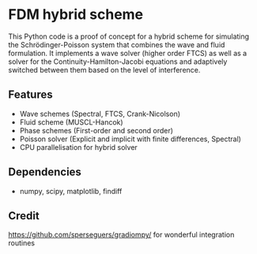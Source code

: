 # FDM hybrid scheme
This Python code is a proof of concept for a hybrid scheme for simulating the Schrödinger-Poisson system that combines the wave and fluid formulation. 
It implements a wave solver (higher order FTCS) as well as a solver for the Continuity-Hamilton-Jacobi equations and adaptively switched between them based on the level of interference.

## Features
- Wave schemes (Spectral, FTCS, Crank-Nicolson)
- Fluid scheme (MUSCL-Hancok)
- Phase schemes (First-order and second order)
- Poisson solver (Explicit and implicit with finite differences, Spectral)
- CPU parallelisation for hybrid solver

## Dependencies
- numpy, scipy, matplotlib, findiff

## Credit

https://github.com/sperseguers/gradiompy/ for wonderful integration routines

